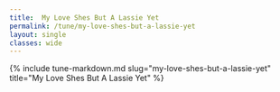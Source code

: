 ```yaml
---
title:  My Love Shes But A Lassie Yet
permalink: /tune/my-love-shes-but-a-lassie-yet
layout: single
classes: wide
---
```

{% include tune-markdown.md slug="my-love-shes-but-a-lassie-yet" title="My Love Shes But A Lassie Yet" %}
